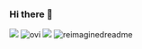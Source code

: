 ### Hi there 👋
<img src = "https://lanyard.cnrad.dev/api/447770912331268096"/>
<img src="https://github-readme-stats.vercel.app/api/top-langs?username=reverseRAFID&show_icons=true&locale=en&layout=compact&theme=chartreuse-dark" alt="ovi" />
<img src = "https://www.pcgamebenchmark.com/signature/intel-core-i5-8500/32gb/nvidia-geforce-rtx-3060/forum.png"/>
<img src="https://myreadme.vercel.app/api/embed/reverseRAFID?panels=userstatistics,toprepositories,commitgraph" alt="reimaginedreadme" />

